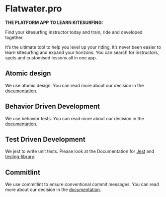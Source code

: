 # Flatwater.pro

**THE PLATFORM APP TO LEARN KITESURFING:** 

Find your kitesurfing instructor today and train, ride and developed together. 

It’s the ultimate tool to help you level up your riding, it’s never been easier to learn kitesurfing and expand your horizons. You can search for instructors, spots and customised lessons all in one app.

## Atomic design

We use atomic design. You can read more about our decision in the
[documentation](./docs/ATOMIC_DESIGN.md).

## Behavior Driven Development

We use behavior tests. You can read more about our decision in the
[documentation](./docs/BEHAVIOR_DRIVEN_DEVELOPMENT.md).

## Test Driven Development

We jest to write unit tests. Please look at the Documentation for [Jest](https://jestjs.io/)
and [testing-library](https://testing-library.com/docs/react-testing-library/intro/).

## Commitlint

We use commitlint to ensure conventional commit messages. You can read more about our decision in
the [documentation](./docs/COMMITS.md).
